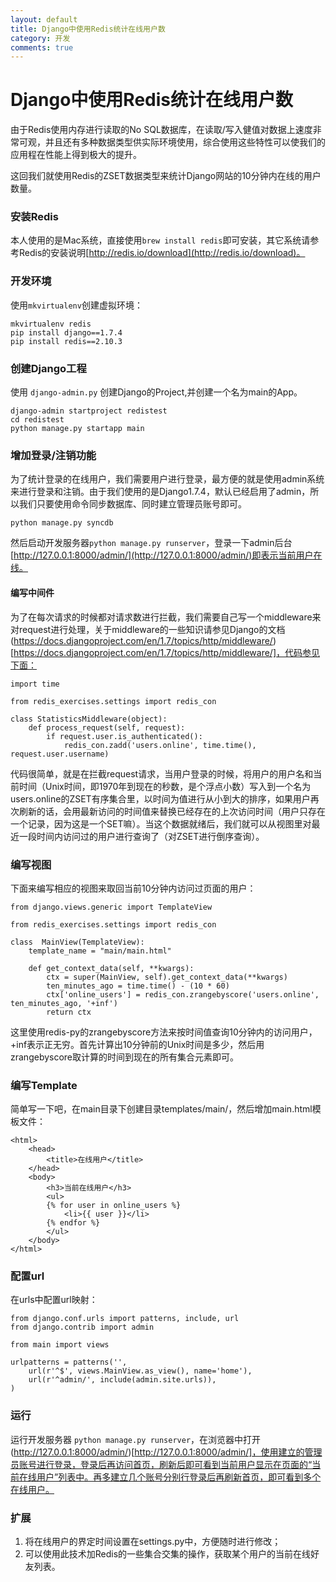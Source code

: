 ```yaml
---
layout: default
title: Django中使用Redis统计在线用户数
category: 开发
comments: true
---
```


# Django中使用Redis统计在线用户数

由于Redis使用内存进行读取的No SQL数据库，在读取/写入健值对数据上速度非常可观，并且还有多种数据类型供实际环境使用，综合使用这些特性可以使我们的应用程在性能上得到极大的提升。

这回我们就使用Redis的ZSET数据类型来统计Django网站的10分钟内在线的用户数量。

### 安装Redis

本人使用的是Mac系统，直接使用`brew install redis`即可安装，其它系统请参考Redis的安装说明[http://redis.io/download](http://redis.io/download)。

### 开发环境

使用`mkvirtualenv`创建虚拟环境：

```
mkvirtualenv redis
pip install django==1.7.4
pip install redis==2.10.3
```

### 创建Django工程

使用 `django-admin.py` 创建Django的Project,并创建一个名为main的App。

```
django-admin startproject redistest
cd redistest
python manage.py startapp main
```

### 增加登录/注销功能

为了统计登录的在线用户，我们需要用户进行登录，最方便的就是使用admin系统来进行登录和注销。由于我们使用的是Django1.7.4，默认已经启用了admin，所以我们只要使用命令同步数据库、同时建立管理员账号即可。

```
python manage.py syncdb
```

然后启动开发服务器`python manage.py runserver`，登录一下admin后台[http://127.0.0.1:8000/admin/](http://127.0.0.1:8000/admin/)即表示当前用户在线。

#### 编写中间件

为了在每次请求的时候都对请求数进行拦截，我们需要自己写一个middleware来对request进行处理，关于middleware的一些知识请参见Django的文档(https://docs.djangoproject.com/en/1.7/topics/http/middleware/)[https://docs.djangoproject.com/en/1.7/topics/http/middleware/]，代码参见下面：

```
import time

from redis_exercises.settings import redis_con

class StatisticsMiddleware(object):
    def process_request(self, request):
        if request.user.is_authenticated():
            redis_con.zadd('users.online', time.time(), request.user.username)
```

代码很简单，就是在拦截request请求，当用户登录的时候，将用户的用户名和当前时间（Unix时间，即1970年到现在的秒数，是个浮点小数）写入到一个名为users.online的ZSET有序集合里，以时间为值进行从小到大的排序，如果用户再次刷新的话，会用最新访问的时间值来替换已经存在的上次访问时间（用户只存在一个记录，因为这是一个SET嘛）。当这个数据就绪后，我们就可以从视图里对最近一段时间内访问过的用户进行查询了（对ZSET进行倒序查询）。

### 编写视图

下面来编写相应的视图来取回当前10分钟内访问过页面的用户：

```
from django.views.generic import TemplateView

from redis_exercises.settings import redis_con

class  MainView(TemplateView):
    template_name = "main/main.html"

    def get_context_data(self, **kwargs):
        ctx = super(MainView, self).get_context_data(**kwargs)
        ten_minutes_ago = time.time() - (10 * 60)
        ctx['online_users'] = redis_con.zrangebyscore('users.online', ten_minutes_ago, '+inf')
        return ctx
```

这里使用redis-py的zrangebyscore方法来按时间值查询10分钟内的访问用户，+inf表示正无穷。首先计算出10分钟前的Unix时间是多少，然后用zrangebyscore取计算的时间到现在的所有集合元素即可。

### 编写Template

简单写一下吧，在main目录下创建目录templates/main/，然后增加main.html模板文件：

```
<html>
    <head>
        <title>在线用户</title>
    </head>
    <body>
        <h3>当前在线用户</h3>
        <ul>
        {% for user in online_users %}
            <li>{{ user }}</li>
        {% endfor %}
        </ul>
    </body>
</html>
```

### 配置url

在urls中配置url映射：

```
from django.conf.urls import patterns, include, url
from django.contrib import admin

from main import views

urlpatterns = patterns('',
    url(r'^$', views.MainView.as_view(), name='home'),
    url(r'^admin/', include(admin.site.urls)),
)
```

### 运行

运行开发服务器 `python manage.py runserver`，在浏览器中打开(http://127.0.0.1:8000/admin/)[http://127.0.0.1:8000/admin/]，使用建立的管理员账号进行登录，登录后再访问首页，刷新后即可看到当前用户显示在页面的“当前在线用户”列表中。再多建立几个账号分别行登录后再刷新首页，即可看到多个在线用户。

### 扩展

1. 将在线用户的界定时间设置在settings.py中，方便随时进行修改；
2. 可以使用此技术加Redis的一些集合交集的操作，获取某个用户的当前在线好友列表。
